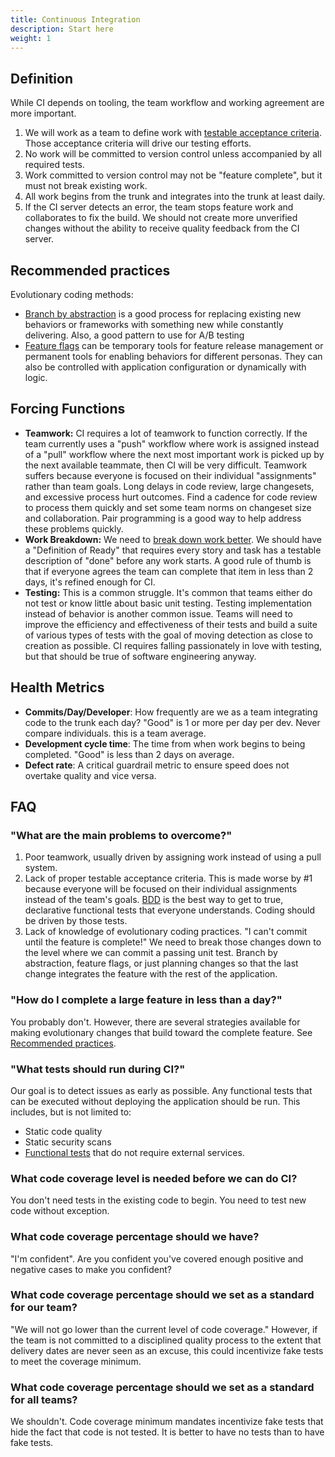 ```yaml
---
title: Continuous Integration
description: Start here
weight: 1
---
```


## Definition

While CI depends on tooling, the team workflow and working agreement are more important.

1. We will work as a team to define work with [testable acceptance criteria](https://dojoconsortium.org/docs/work-decomposition/behavior-driven-development/). Those acceptance criteria will drive our testing efforts.
2. No work will be committed to version control unless accompanied by all required tests.
3. Work committed to version control may not be "feature complete", but it must not break existing work.
4. All work begins from the trunk and integrates into the trunk at least daily.
5. If the CI server detects an error, the team stops feature work and collaborates to fix the build. We should not create more unverified changes without the ability to receive quality feedback from the CI server.

## Recommended practices

Evolutionary coding methods:

- [Branch by abstraction](https://www.branchbyabstraction.com/) is a good process for replacing existing new behaviors or frameworks with something new while constantly delivering. Also, a good pattern to use for A/B testing
- [Feature flags](https://martinfowler.com/articles/feature-toggles.html) can be temporary tools for feature release management or permanent tools for enabling behaviors for different personas. They can also be controlled with application configuration or dynamically with logic.

## Forcing Functions

- **Teamwork:** CI requires a lot of teamwork to function correctly. If the team currently uses a "push" workflow where work is assigned instead of a "pull" workflow where the next most important work is picked up by the next available teammate, then CI will be very difficult. Teamwork suffers because everyone is focused on their individual "assignments" rather than team goals. Long delays in code review, large changesets, and excessive process hurt outcomes. Find a cadence for code review to process them quickly and set some team norms on changeset size and collaboration. Pair programming is a good way to help address these problems quickly.
- **Work Breakdown:** We need to [break down work better](https://dojoconsortium.org/docs/work-decomposition/work-breakdown/). We should have a "Definition of Ready" that requires every story and task has a testable description of "done" before any work starts. A good rule of thumb is that if everyone agrees the team can complete that item in less than 2 days, it's refined enough for CI.
- **Testing:** This is a common struggle. It's common that teams either do not test or know little about basic unit testing. Testing implementation instead of behavior is another common issue. Teams will need to improve the efficiency and effectiveness of their tests and build a suite of various types of tests with the goal of moving detection as close to creation as possible. CI requires falling passionately in love with testing, but that should be true of software engineering anyway.

## Health Metrics

- **Commits/Day/Developer**: How frequently are we as a team integrating code to the trunk each day? "Good" is 1 or more per day per dev. Never compare individuals. this is a team average.
- **Development cycle time**: The time from when work begins to being completed. "Good" is less than 2 days on average.
- **Defect rate**: A critical guardrail metric to ensure speed does not overtake quality and vice versa.

## FAQ

### "What are the main problems to overcome?"

1. Poor teamwork, usually driven by assigning work instead of using a pull system.
2. Lack of proper testable acceptance criteria. This is made worse by #1 because everyone will be focused on their individual assignments instead of the team's goals. [BDD](https://dojoconsortium.org/docs/work-decomposition/behavior-driven-development/) is the best way to get to true, declarative functional tests that everyone understands. Coding should be driven by those tests.
3. Lack of knowledge of evolutionary coding practices. "I can't commit until the feature is complete!" We need to break those changes down to the level where we can commit a passing unit test. Branch by abstraction, feature flags, or just planning changes so that the last change integrates the feature with the rest of the application.

### "How do I complete a large feature in less than a day?"

You probably don't. However, there are several strategies available for making evolutionary changes that build toward the complete feature. See [Recommended practices](#recommended-practices).

### "What tests should run during CI?"

Our goal is to detect issues as early as possible. Any functional tests that can be executed without deploying the application should be run. This includes, but is not limited to:

- Static code quality
- Static security scans
- [Functional tests](https://martinfowler.com/articles/practical-test-pyramid.html) that do not require external services.

### What code coverage level is needed before we can do CI?

You don't need tests in the existing code to begin. You need to test new code without exception.

### What code coverage percentage should we have?

"I'm confident". Are you confident you've covered enough positive and negative cases to make you confident?

### What code coverage percentage should we set as a standard for our team?

"We will not go lower than the current level of code coverage." However, if the team is not committed to a disciplined quality process to the extent that delivery dates are never seen as an excuse, this could incentivize fake tests to meet the coverage minimum.

### What code coverage percentage should we set as a standard for all teams?

We shouldn't. Code coverage minimum mandates incentivize fake tests that hide the fact that code is not tested. It is better to have no tests than to have fake tests.
